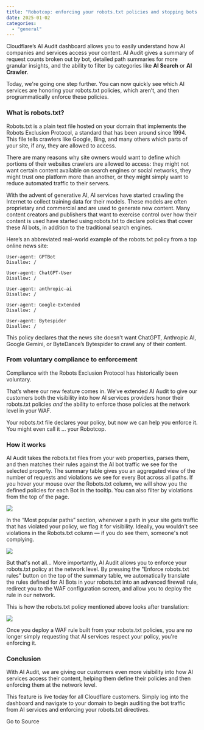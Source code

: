 ```yaml
---
title: "Robotcop: enforcing your robots.txt policies and stopping bots before they reach your website"
date: 2025-01-02
categories: 
  - "general"
---
```


Cloudflare’s AI Audit dashboard allows you to easily understand how AI companies and services access your content. AI Audit gives a summary of request counts broken out by bot, detailed path summaries for more granular insights, and the ability to filter by categories like **AI Search** or **AI Crawler**.

Today, we're going one step further. You can now quickly see which AI services are honoring your robots.txt policies, which aren’t, and then programmatically enforce these policies. 

### What is robots.txt?

Robots.txt is a plain text file hosted on your domain that implements the Robots Exclusion Protocol, a standard that has been around since 1994. This file tells crawlers like Google, Bing, and many others which parts of your site, if any, they are allowed to access. 

There are many reasons why site owners would want to define which portions of their websites crawlers are allowed to access: they might not want certain content available on search engines or social networks, they might trust one platform more than another, or they might simply want to reduce automated traffic to their servers.

With the advent of generative AI, AI services have started crawling the Internet to collect training data for their models. These models are often proprietary and commercial and are used to generate new content. Many content creators and publishers that want to exercise control over how their content is used have started using robots.txt to declare policies that cover these AI bots, in addition to the traditional search engines.

Here’s an abbreviated real-world example of the robots.txt policy from a top online news site:

```
User-agent: GPTBot
Disallow: /

User-agent: ChatGPT-User
Disallow: /

User-agent: anthropic-ai
Disallow: /

User-agent: Google-Extended
Disallow: /

User-agent: Bytespider
Disallow: /
```

This policy declares that the news site doesn't want ChatGPT, Anthropic AI, Google Gemini, or ByteDance’s Bytespider to crawl any of their content.

### From voluntary compliance to enforcement

Compliance with the Robots Exclusion Protocol has historically been voluntary. 

That’s where our new feature comes in. We’ve extended AI Audit to give our customers both the visibility into how AI services providers honor their robots.txt policies _and_ the ability to enforce those policies at the network level in your WAF. 

Your robots.txt file declares your policy, but now we can help you enforce it. You might even call it … your Robotcop.  

### How it works

AI Audit takes the robots.txt files from your web properties, parses them, and then matches their rules against the AI bot traffic we see for the selected property. The summary table gives you an aggregated view of the number of requests and violations we see for every Bot across all paths. If you hover your mouse over the Robots.txt column, we will show you the defined policies for each Bot in the tooltip. You can also filter by violations from the top of the page. 

![](https://cf-assets.www.cloudflare.com/zkvhlag99gkb/o2hHH0Nm68muUzaxmbx7E/0b9c2acfb33f2ca2d59e00625b4d0fc7/BLOG-2619_2.png)

In the “Most popular paths” section, whenever a path in your site gets traffic that has violated your policy, we flag it for visibility. Ideally, you wouldn't see violations in the Robots.txt column — if you do see them, someone's not complying.

![](https://cf-assets.www.cloudflare.com/zkvhlag99gkb/1o5sChT2d6QK8JNPejImVk/79590e1721644a2fd067784bb9ce862e/BLOG-2619_3.png)

But that's not all… More importantly, AI Audit allows you to enforce your robots.txt policy at the network level. By pressing the "Enforce robots.txt rules" button on the top of the summary table, we automatically translate the rules defined for AI Bots in your robots.txt into an advanced firewall rule, redirect you to the WAF configuration screen, and allow you to deploy the rule in our network.

This is how the robots.txt policy mentioned above looks after translation:

![](https://cf-assets.www.cloudflare.com/zkvhlag99gkb/5qYJG3RcvrDxzVDtb28Q2J/d73d7dcea94acb261e9fc525427c2e77/BLOG-2619_4.png)

Once you deploy a WAF rule built from your robots.txt policies, you are no longer simply requesting that AI services respect your policy, you're enforcing it.

### Conclusion

With AI Audit, we are giving our customers even more visibility into how AI services access their content, helping them define their policies and then enforcing them at the network level.

This feature is live today for all Cloudflare customers. Simply log into the dashboard and navigate to your domain to begin auditing the bot traffic from AI services and enforcing your robots.txt directives.

Go to Source
